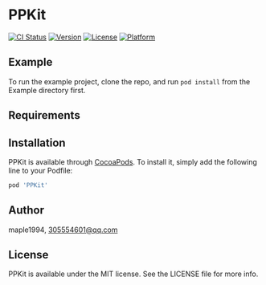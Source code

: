 # PPKit

[![CI Status](https://img.shields.io/travis/maple1994/PPKit.svg?style=flat)](https://travis-ci.org/maple1994/PPKit)
[![Version](https://img.shields.io/cocoapods/v/PPKit.svg?style=flat)](https://cocoapods.org/pods/PPKit)
[![License](https://img.shields.io/cocoapods/l/PPKit.svg?style=flat)](https://cocoapods.org/pods/PPKit)
[![Platform](https://img.shields.io/cocoapods/p/PPKit.svg?style=flat)](https://cocoapods.org/pods/PPKit)

## Example

To run the example project, clone the repo, and run `pod install` from the Example directory first.

## Requirements

## Installation

PPKit is available through [CocoaPods](https://cocoapods.org). To install
it, simply add the following line to your Podfile:

```ruby
pod 'PPKit'
```

## Author

maple1994, 305554601@qq.com

## License

PPKit is available under the MIT license. See the LICENSE file for more info.
